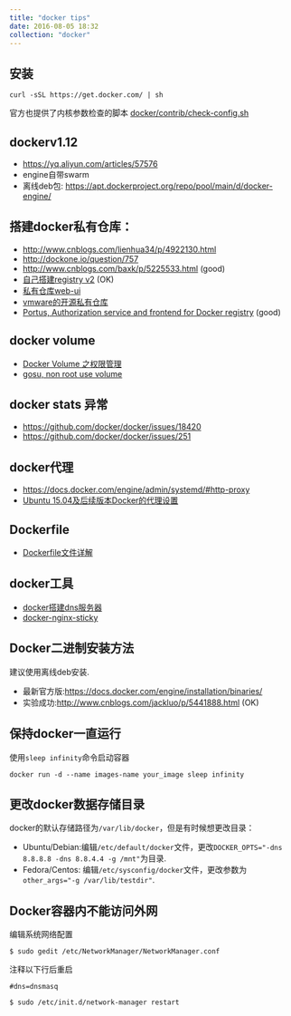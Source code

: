 ```yaml
---
title: "docker tips"
date: 2016-08-05 18:32
collection: "docker"
---
```


## 安装 ##

```
curl -sSL https://get.docker.com/ | sh
```

官方也提供了内核参数检查的脚本 [docker/contrib/check-config.sh](https://github.com/docker/docker/blob/master/contrib/check-config.sh)

## dockerv1.12

+ https://yq.aliyun.com/articles/57576
+ engine自带swarm
+ 离线deb包: https://apt.dockerproject.org/repo/pool/main/d/docker-engine/  

## 搭建docker私有仓库：

+ http://www.cnblogs.com/lienhua34/p/4922130.html  
+ http://dockone.io/question/757  
+ http://www.cnblogs.com/baxk/p/5225533.html (good)   
+ [自己搭建registry v2](http://www.zimug.com/317.html) (OK)
+ [私有仓库web-ui](https://github.com/kwk/docker-registry-frontend)
+ [vmware的开源私有仓库](https://github.com/vmware/harbor)
+ [Portus, Authorization service and frontend for Docker registry](https://github.com/SUSE/Portus) (good)

## docker volume

+ [Docker Volume 之权限管理](https://yq.aliyun.com/articles/53990)
+ [gosu, non root use volume](https://github.com/tianon/gosu)

## docker stats 异常

+ https://github.com/docker/docker/issues/18420
+ https://github.com/docker/docker/issues/251

## docker代理

+ https://docs.docker.com/engine/admin/systemd/#http-proxy
+ [Ubuntu 15.04及后续版本Docker的代理设置](http://www.jianshu.com/p/ab38818ecd83)

## Dockerfile

+ [Dockerfile文件详解](https://hujb2000.gitbooks.io/docker-flow-evolution/content/cn/basis/dockerfiledetail.html)

## docker工具

+ [docker搭建dns服务器](http://www.coderli.com/config-dnsmasq-using-docker/)
+ [docker-nginx-sticky](https://github.com/dawidmalina/docker-nginx-sticky)

## Docker二进制安装方法

建议使用离线deb安装.

+ 最新官方版:https://docs.docker.com/engine/installation/binaries/    
+ 实验成功:http://www.cnblogs.com/jackluo/p/5441888.html (OK)

## 保持docker一直运行

使用`sleep infinity`命令启动容器
```
docker run -d --name images-name your_image sleep infinity
```

## 更改docker数据存储目录 ##

docker的默认存储路径为`/var/lib/docker`，但是有时候想更改目录：

+ Ubuntu/Debian:编辑`/etc/default/docker`文件，更改`DOCKER_OPTS="-dns 8.8.8.8 -dns 8.8.4.4 -g /mnt"`为目录.
+ Fedora/Centos: 编辑`/etc/sysconfig/docker`文件，更改参数为`other_args="-g /var/lib/testdir"`.


## Docker容器内不能访问外网

编辑系统网络配置

```
$ sudo gedit /etc/NetworkManager/NetworkManager.conf
```
注释以下行后重启

```
#dns=dnsmasq

$ sudo /etc/init.d/network-manager restart
```
